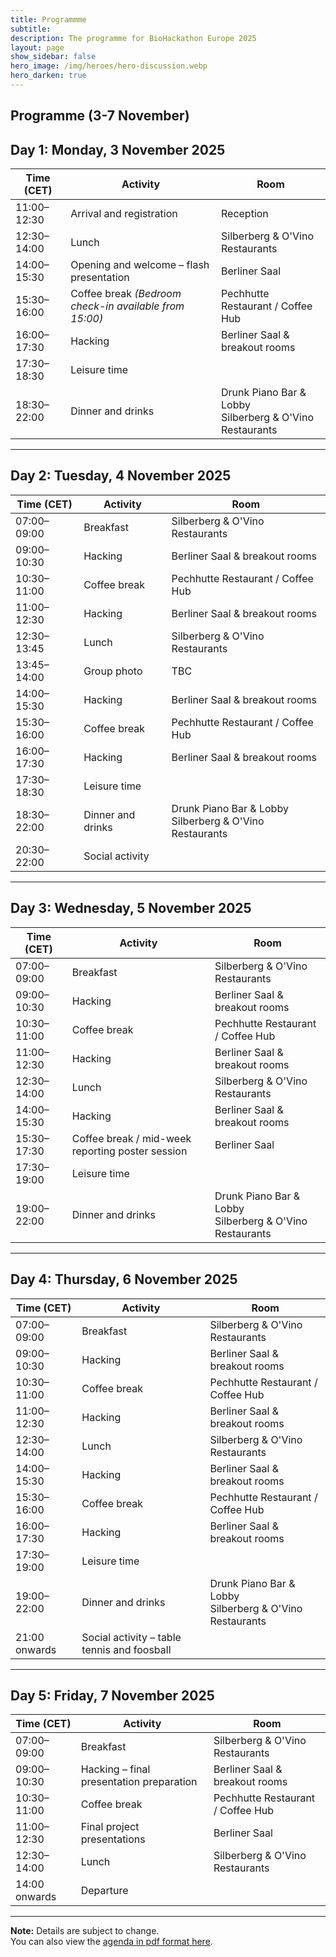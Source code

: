 ```yaml
---
title: Programmme
subtitle:
description: The programme for BioHackathon Europe 2025
layout: page
show_sidebar: false
hero_image: /img/heroes/hero-discussion.webp
hero_darken: true
---
```


## Programme (3-7 November)

## Day 1: Monday, 3 November 2025

| Time (CET)     | Activity                                             | Room                                        |
|----------------|------------------------------------------------------|---------------------------------------------|
| 11:00–12:30    | Arrival and registration                             | Reception                                   |
| 12:30–14:00    | Lunch                                                 | Silberberg & O'Vino Restaurants             |
| 14:00–15:30    | Opening and welcome – flash presentation              | Berliner Saal                               |
| 15:30–16:00    | Coffee break *(Bedroom check-in available from 15:00)*| Pechhutte Restaurant / Coffee Hub           |
| 16:00–17:30    | Hacking                                               | Berliner Saal & breakout rooms              |
| 17:30–18:30    | Leisure time                                          |                                             |
| 18:30–22:00    | Dinner and drinks                                     | Drunk Piano Bar & Lobby<br>Silberberg & O'Vino Restaurants |

---

## Day 2: Tuesday, 4 November 2025

| Time (CET)     | Activity                                             | Room                                        |
|----------------|------------------------------------------------------|---------------------------------------------|
| 07:00–09:00    | Breakfast                                             | Silberberg & O'Vino Restaurants             |
| 09:00–10:30    | Hacking                                               | Berliner Saal & breakout rooms              |
| 10:30–11:00    | Coffee break                                          | Pechhutte Restaurant / Coffee Hub           |
| 11:00–12:30    | Hacking                                               | Berliner Saal & breakout rooms              |
| 12:30–13:45    | Lunch                                                 | Silberberg & O'Vino Restaurants             |
| 13:45–14:00    | Group photo                                           | TBC                                         |
| 14:00–15:30    | Hacking                                               | Berliner Saal & breakout rooms              |
| 15:30–16:00    | Coffee break                                          | Pechhutte Restaurant / Coffee Hub           |
| 16:00–17:30    | Hacking                                               | Berliner Saal & breakout rooms              |
| 17:30–18:30    | Leisure time                                          |                                             |
| 18:30–22:00    | Dinner and drinks                                     | Drunk Piano Bar & Lobby<br>Silberberg & O'Vino Restaurants |
| 20:30–22:00    | Social activity                                       |                                             |

---

## Day 3: Wednesday, 5 November 2025

| Time (CET)     | Activity                                             | Room                                        |
|----------------|------------------------------------------------------|---------------------------------------------|
| 07:00–09:00    | Breakfast                                             | Silberberg & O'Vino Restaurants             |
| 09:00–10:30    | Hacking                                               | Berliner Saal & breakout rooms              |
| 10:30–11:00    | Coffee break                                          | Pechhutte Restaurant / Coffee Hub           |
| 11:00–12:30    | Hacking                                               | Berliner Saal & breakout rooms              |
| 12:30–14:00    | Lunch                                                 | Silberberg & O'Vino Restaurants             |
| 14:00–15:30    | Hacking                                               | Berliner Saal & breakout rooms              |
| 15:30–17:30    | Coffee break / mid-week reporting poster session     | Berliner Saal                               |
| 17:30–19:00    | Leisure time                                          |                                             |
| 19:00–22:00    | Dinner and drinks                                     | Drunk Piano Bar & Lobby<br>Silberberg & O'Vino Restaurants |

---

## Day 4: Thursday, 6 November 2025

| Time (CET)     | Activity                                             | Room                                        |
|----------------|------------------------------------------------------|---------------------------------------------|
| 07:00–09:00    | Breakfast                                             | Silberberg & O'Vino Restaurants             |
| 09:00–10:30    | Hacking                                               | Berliner Saal & breakout rooms              |
| 10:30–11:00    | Coffee break                                          | Pechhutte Restaurant / Coffee Hub           |
| 11:00–12:30    | Hacking                                               | Berliner Saal & breakout rooms              |
| 12:30–14:00    | Lunch                                                 | Silberberg & O'Vino Restaurants             |
| 14:00–15:30    | Hacking                                               | Berliner Saal & breakout rooms              |
| 15:30–16:00    | Coffee break                                          | Pechhutte Restaurant / Coffee Hub           |
| 16:00–17:30    | Hacking                                               | Berliner Saal & breakout rooms              |
| 17:30–19:00    | Leisure time                                          |                                             |
| 19:00–22:00    | Dinner and drinks                                     | Drunk Piano Bar & Lobby<br>Silberberg & O'Vino Restaurants |
| 21:00 onwards  | Social activity – table tennis and foosball           |                                             |

---

## Day 5: Friday, 7 November 2025

| Time (CET)     | Activity                                             | Room                                        |
|----------------|------------------------------------------------------|---------------------------------------------|
| 07:00–09:00    | Breakfast                                             | Silberberg & O'Vino Restaurants             |
| 09:00–10:30    | Hacking – final presentation preparation             | Berliner Saal & breakout rooms              |
| 10:30–11:00    | Coffee break                                          | Pechhutte Restaurant / Coffee Hub           |
| 11:00–12:30    | Final project presentations                          | Berliner Saal                               |
| 12:30–14:00    | Lunch                                                 | Silberberg & O'Vino Restaurants             |
| 14:00 onwards  | Departure                                             |                                             |

---

**Note:** Details are subject to change.  
You can also view the <a href="/pdf/Biohackathon 2025 programme.pdf">agenda in pdf format here</a>.
